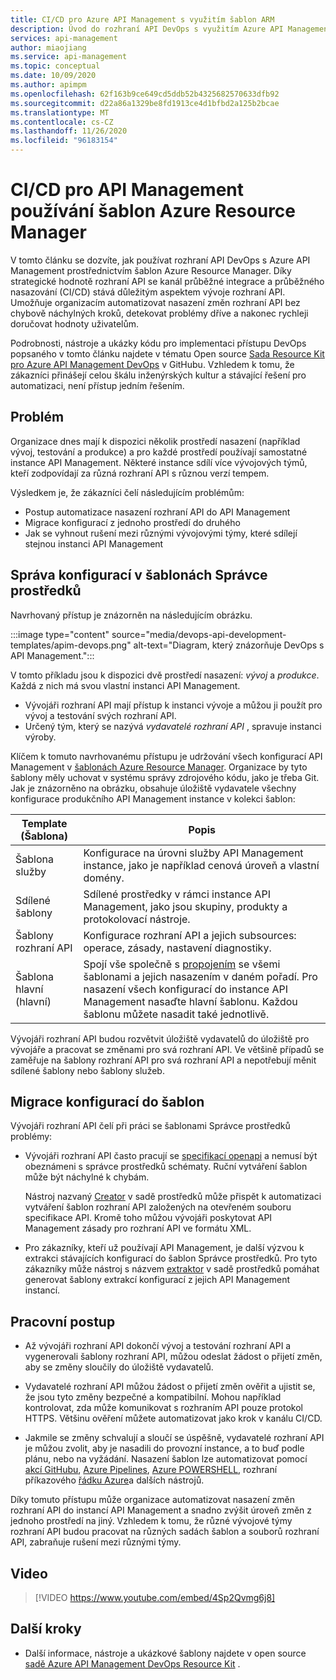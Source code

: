 ```yaml
---
title: CI/CD pro Azure API Management s využitím šablon ARM
description: Úvod do rozhraní API DevOps s využitím Azure API Management, použití šablon Azure Resource Manager ke správě nasazení rozhraní API v kanálu CI/CD
services: api-management
author: miaojiang
ms.service: api-management
ms.topic: conceptual
ms.date: 10/09/2020
ms.author: apimpm
ms.openlocfilehash: 62f163b9ce649cd5ddb52b4325682570633dfb92
ms.sourcegitcommit: d22a86a1329be8fd1913ce4d1bfbd2a125b2bcae
ms.translationtype: MT
ms.contentlocale: cs-CZ
ms.lasthandoff: 11/26/2020
ms.locfileid: "96183154"
---
```

# <a name="cicd-for-api-management-using-azure-resource-manager-templates"></a>CI/CD pro API Management používání šablon Azure Resource Manager

V tomto článku se dozvíte, jak používat rozhraní API DevOps s Azure API Management prostřednictvím šablon Azure Resource Manager. Díky strategické hodnotě rozhraní API se kanál průběžné integrace a průběžného nasazování (CI/CD) stává důležitým aspektem vývoje rozhraní API. Umožňuje organizacím automatizovat nasazení změn rozhraní API bez chybově náchylných kroků, detekovat problémy dříve a nakonec rychleji doručovat hodnoty uživatelům. 

Podrobnosti, nástroje a ukázky kódu pro implementaci přístupu DevOps popsaného v tomto článku najdete v tématu Open source [Sada Resource Kit pro Azure API Management DevOps](https://github.com/Azure/azure-api-management-devops-resource-kit) v GitHubu. Vzhledem k tomu, že zákazníci přinášejí celou škálu inženýrských kultur a stávající řešení pro automatizaci, není přístup jedním řešením.

## <a name="the-problem"></a>Problém

Organizace dnes mají k dispozici několik prostředí nasazení (například vývoj, testování a produkce) a pro každé prostředí používají samostatné instance API Management. Některé instance sdílí více vývojových týmů, kteří zodpovídají za různá rozhraní API s různou verzí tempem.

Výsledkem je, že zákazníci čelí následujícím problémům:

* Postup automatizace nasazení rozhraní API do API Management
* Migrace konfigurací z jednoho prostředí do druhého
* Jak se vyhnout rušení mezi různými vývojovými týmy, které sdílejí stejnou instanci API Management

## <a name="manage-configurations-in-resource-manager-templates"></a>Správa konfigurací v šablonách Správce prostředků

Navrhovaný přístup je znázorněn na následujícím obrázku. 

:::image type="content" source="media/devops-api-development-templates/apim-devops.png" alt-text="Diagram, který znázorňuje DevOps s API Management.":::

V tomto příkladu jsou k dispozici dvě prostředí nasazení: *vývoj* a *produkce*. Každá z nich má svou vlastní instanci API Management. 

* Vývojáři rozhraní API mají přístup k instanci vývoje a můžou ji použít pro vývoj a testování svých rozhraní API. 
* Určený tým, který se nazývá *vydavatelé rozhraní API* , spravuje instanci výroby.

Klíčem k tomuto navrhovanému přístupu je udržování všech konfigurací API Management v [šablonách Azure Resource Manager](../azure-resource-manager/templates/template-syntax.md). Organizace by tyto šablony měly uchovat v systému správy zdrojového kódu, jako je třeba Git. Jak je znázorněno na obrázku, obsahuje úložiště vydavatele všechny konfigurace produkčního API Management instance v kolekci šablon:

|Template (Šablona)  |Popis  |
|---------|---------|
|Šablona služby     | Konfigurace na úrovni služby API Management instance, jako je například cenová úroveň a vlastní domény.         |
|Sdílené šablony     |  Sdílené prostředky v rámci instance API Management, jako jsou skupiny, produkty a protokolovací nástroje.    |
|Šablony rozhraní API     |  Konfigurace rozhraní API a jejich subsources: operace, zásady, nastavení diagnostiky.        |
|Šablona hlavní (hlavní)     |   Spojí vše společně s [propojením](../azure-resource-manager/templates/linked-templates.md) se všemi šablonami a jejich nasazením v daném pořadí. Pro nasazení všech konfigurací do instance API Management nasaďte hlavní šablonu. Každou šablonu můžete nasadit také jednotlivě.       |

Vývojáři rozhraní API budou rozvětvit úložiště vydavatelů do úložiště pro vývojáře a pracovat se změnami pro svá rozhraní API. Ve většině případů se zaměřuje na šablony rozhraní API pro svá rozhraní API a nepotřebují měnit sdílené šablony nebo šablony služeb.

## <a name="migrate-configurations-to-templates"></a>Migrace konfigurací do šablon
Vývojáři rozhraní API čelí při práci se šablonami Správce prostředků problémy:

* Vývojáři rozhraní API často pracují se [specifikací openapi](https://github.com/OAI/OpenAPI-Specification) a nemusí být obeznámeni s správce prostředků schématy. Ruční vytváření šablon může být náchylné k chybám. 

   Nástroj nazvaný [Creator](https://github.com/Azure/azure-api-management-devops-resource-kit/blob/master/src/APIM_ARMTemplate/README.md#Creator) v sadě prostředků může přispět k automatizaci vytváření šablon rozhraní API založených na otevřeném souboru specifikace API. Kromě toho můžou vývojáři poskytovat API Management zásady pro rozhraní API ve formátu XML. 

* Pro zákazníky, kteří už používají API Management, je další výzvou k extrakci stávajících konfigurací do šablon Správce prostředků. Pro tyto zákazníky může nástroj s názvem [extraktor](https://github.com/Azure/azure-api-management-devops-resource-kit/blob/master/src/APIM_ARMTemplate/README.md#extractor) v sadě prostředků pomáhat generovat šablony extrakcí konfigurací z jejich API Management instancí.  

## <a name="workflow"></a>Pracovní postup

* Až vývojáři rozhraní API dokončí vývoj a testování rozhraní API a vygenerovali šablony rozhraní API, můžou odeslat žádost o přijetí změn, aby se změny sloučily do úložiště vydavatelů. 

* Vydavatelé rozhraní API můžou žádost o přijetí změn ověřit a ujistit se, že jsou tyto změny bezpečné a kompatibilní. Mohou například kontrolovat, zda může komunikovat s rozhraním API pouze protokol HTTPS. Většinu ověření můžete automatizovat jako krok v kanálu CI/CD.

* Jakmile se změny schvalují a sloučí se úspěšně, vydavatelé rozhraní API je můžou zvolit, aby je nasadili do provozní instance, a to buď podle plánu, nebo na vyžádání. Nasazení šablon lze automatizovat pomocí [akcí GitHubu](https://github.com/Azure/apimanagement-devops-samples), [Azure Pipelines](/azure/devops/pipelines), [Azure POWERSHELL](../azure-resource-manager/templates/deploy-powershell.md), rozhraní příkazového [řádku Azure](../azure-resource-manager/templates/deploy-cli.md)a dalších nástrojů.


Díky tomuto přístupu může organizace automatizovat nasazení změn rozhraní API do instancí API Management a snadno zvýšit úroveň změn z jednoho prostředí na jiný. Vzhledem k tomu, že různé vývojové týmy rozhraní API budou pracovat na různých sadách šablon a souborů rozhraní API, zabraňuje rušení mezi různými týmy.

## <a name="video"></a>Video

> [!VIDEO https://www.youtube.com/embed/4Sp2Qvmg6j8]

## <a name="next-steps"></a>Další kroky

- Další informace, nástroje a ukázkové šablony najdete v open source [sadě Azure API Management DevOps Resource Kit](https://github.com/Azure/azure-api-management-devops-resource-kit) .